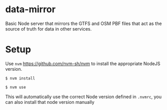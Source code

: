 # data-mirror

Basic Node server that mirrors the GTFS and OSM PBF files that act as the source of truth for data in other services.

# Setup

Use `nvm` https://github.com/nvm-sh/nvm to install the appropriate NodeJS version.
```
$ nvm install
```
```
$ nvm use
```
This will automatically use the correct Node version defined in `.nvmrc`, you can also install that node version manually

